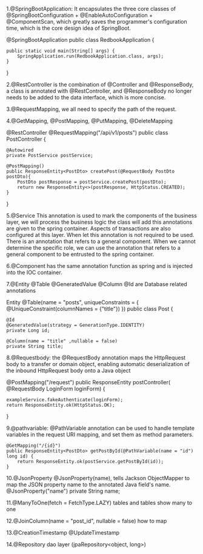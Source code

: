 1.@SpringBootApplication: It encapsulates the three core classes of @SpringBootConfiguration + @EnableAutoConfiguration + @ComponentScan, which greatly saves the programmer's configuration time, which is the core design idea of ​​SpringBoot.

@SpringBootApplication
public class RedbookApplication {

	public static void main(String[] args) {
		SpringApplication.run(RedbookApplication.class, args);
	}

}


2.@RestController is the combination of @Controller and @ResponseBody, a class is annotated with @RestController, and @ResponseBody no longer needs to be added to the data interface, which is more concise.

3.@RequestMapping, we all need to specify the path of the request.

4.@GetMapping, @PostMapping, @PutMapping, @DeleteMapping 

@RestController
@RequestMapping("/api/v1/posts")
public class PostController {
    
    @Autowired
    private PostService postService;

    @PostMapping()
    public ResponseEntity<PostDto> createPost(@RequestBody PostDto postDto){
        PostDto postResponse = postService.createPost(postDto); 
        return new ResponseEntity<>(postResponse, HttpStatus.CREATED);
    }
}

5.@Service This annotation is used to mark the components of the business layer, we will process the business logic the class will add this annotations are given to the spring container. Aspects of transactions are also configured at this layer. When let this annotation is not required to be used. There is an annotation that refers to a general component. When we cannot determine the specific role, we can use the annotation that refers to a general component to be entrusted to the spring container.

6.@Component has the same annotation function as spring and is injected into the IOC container.

7.@Entity @Table  @GeneratedValue @Column @Id are Database related annotations

Entity
@Table(name = "posts",
       uniqueConstraints = {
         @UniqueConstraint(columnNames = {"title"})
       })
public class Post {
    
    @Id
    @GeneratedValue(strategy = GenerationType.IDENTITY)
    private Long id;

    @Column(name = "title" ,nullable = false)
    private String title;


8.@Requestbody:
  the @RequestBody annotation maps the HttpRequest body to a transfer or domain object, enabling automatic deserialization of the inbound HttpRequest body onto a Java object

  @PostMapping("/request")
  public ResponseEntity postController(
    @RequestBody LoginForm loginForm) {
 
    exampleService.fakeAuthenticate(loginForm);
    return ResponseEntity.ok(HttpStatus.OK);
  }


9.@pathvariable:
   @PathVariable annotation can be used to handle template variables in the request URI mapping, and set them as method parameters.

    @GetMapping("/{id}")
    public ResponseEntity<PostDto> getPostById(@PathVariable(name = "id") long id) {
        return ResponseEntity.ok(postService.getPostById(id));
    }

10.@JsonProperty
@JsonProperty(name), tells Jackson ObjectMapper to map the JSON property name to the annotated Java field's name.
    @JsonProperty("name")
    private String name;

11.@ManyToOne(fetch = FetchType.LAZY)
   tables and tables show many to one

12.@JoinColumn(name = "post_id", nullable = false)
   how to map

13.@CreationTimestamp @UpdateTimestamp

14.@Repository 
   dao layer (jpaRepository<object, long>) 
